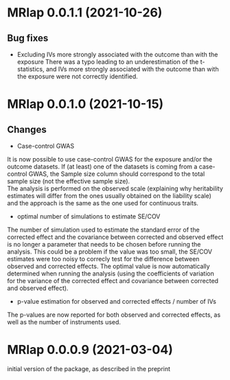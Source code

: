 # MRlap 0.0.1.1 (2021-10-26)

## Bug fixes
- Excluding IVs more strongly associated with the outcome than with the exposure
There was a typo leading to an underestimation of the t-statistics, and IVs more strongly associated with the outcome than with the exposure were not correctly identified.

# MRlap 0.0.1.0 (2021-10-15)

## Changes
- Case-control GWAS    

It is now possible to use case-control GWAS for the exposure and/or the outcome datasets.
If (at least) one of the datasets is coming from a case-control GWAS, the Sample size column should correspond to the total sample size (not the effective sample size).   
The analysis is performed on the observed scale (explaining why heritability estimates will differ from the ones usually obtained on the liability scale) and the approach is the same as the one used for continuous traits.    

- optimal number of simulations to estimate SE/COV

The number of simulation used to estimate the standard error of the corrected effect and the covariance between corrected and observed effect is no longer a parameter that needs to be chosen before running the analysis. This could be a problem if the value was too small, the SE/COV estimates were too noisy to correcly test for the difference between observed and corrected effects. The optimal value is now automatically determined when running the analysis (using the coefficients of variation for the variance of the corrected effect and covariance between corrected and observed effect). 

- p-value estimation for observed and corrected effects / number of IVs

The p-values are now reported for both observed and corrected effects, as well as the number of instruments used.

# MRlap 0.0.0.9 (2021-03-04)

initial version of the package, as described in the preprint

<!--- 
## Bug fixes

## New functions

## Documentation

## Error messages

## Performance


--->  

